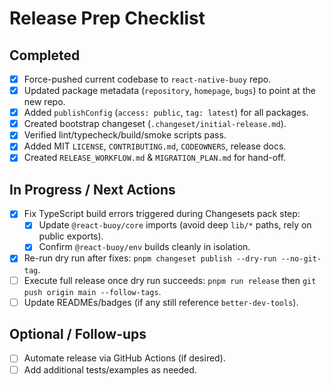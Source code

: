 # Release Prep Checklist

## Completed
- [x] Force-pushed current codebase to `react-native-buoy` repo.
- [x] Updated package metadata (`repository`, `homepage`, `bugs`) to point at the new repo.
- [x] Added `publishConfig` (`access: public`, `tag: latest`) for all packages.
- [x] Created bootstrap changeset (`.changeset/initial-release.md`).
- [x] Verified lint/typecheck/build/smoke scripts pass.
- [x] Added MIT `LICENSE`, `CONTRIBUTING.md`, `CODEOWNERS`, release docs.
- [x] Created `RELEASE_WORKFLOW.md` & `MIGRATION_PLAN.md` for hand-off.

## In Progress / Next Actions
- [x] Fix TypeScript build errors triggered during Changesets pack step:
  - [x] Update `@react-buoy/core` imports (avoid deep `lib/*` paths, rely on public exports).
  - [x] Confirm `@react-buoy/env` builds cleanly in isolation.
- [x] Re-run dry run after fixes: `pnpm changeset publish --dry-run --no-git-tag`.
- [ ] Execute full release once dry run succeeds: `pnpm run release` then `git push origin main --follow-tags`.
- [ ] Update READMEs/badges (if any still reference `better-dev-tools`).

## Optional / Follow-ups
- [ ] Automate release via GitHub Actions (if desired).
- [ ] Add additional tests/examples as needed.

